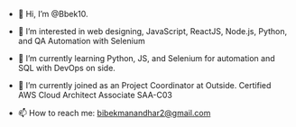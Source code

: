 - 👋 Hi, I’m @Bbek10. 
  
- 👀 I’m interested in web designing, JavaScript, ReactJS, Node.js, Python, and QA Automation with Selenium
  
- 🌱 I’m currently learning Python, JS, and Selenium for automation and SQL with DevOps on side.
  
- 💞️ I’m currently joined as an Project Coordinator at Outside. Certified AWS Cloud Architect Associate SAA-C03
  
- 📫 How to reach me: bibekmanandhar2@gmail.com

<!---
Bbek10/Bbek10 is a ✨ special ✨ repository because its `README.md` (this file) appears on your GitHub profile.
You can click the Preview link to take a look at your changes.
--->
